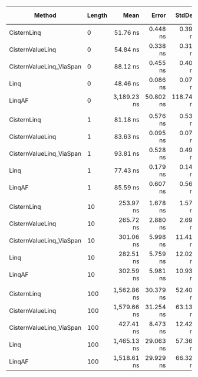 ﻿|                   Method | Length |        Mean |     Error |     StdDev | Ratio | RatioSD |  Gen 0 | Gen 1 | Gen 2 | Allocated |
|------------------------- |------- |------------:|----------:|-----------:|------:|--------:|-------:|------:|------:|----------:|
|              CisternLinq |      0 |    51.76 ns |  0.448 ns |   0.397 ns |  1.07 |    0.01 | 0.0153 |     - |     - |      64 B |
|         CisternValueLinq |      0 |    54.84 ns |  0.338 ns |   0.316 ns |  1.13 |    0.01 | 0.0153 |     - |     - |      64 B |
| CisternValueLinq_ViaSpan |      0 |    88.12 ns |  0.455 ns |   0.404 ns |  1.82 |    0.01 | 0.0076 |     - |     - |      32 B |
|                     Linq |      0 |    48.46 ns |  0.086 ns |   0.076 ns |  1.00 |    0.00 | 0.0153 |     - |     - |      64 B |
|                   LinqAF |      0 | 3,189.23 ns | 50.802 ns | 118.747 ns | 66.32 |    2.50 |      - |     - |     - |      64 B |
|                          |        |             |           |            |       |         |        |       |       |           |
|              CisternLinq |      1 |    81.18 ns |  0.576 ns |   0.539 ns |  1.05 |    0.01 | 0.0229 |     - |     - |      96 B |
|         CisternValueLinq |      1 |    83.63 ns |  0.095 ns |   0.074 ns |  1.08 |    0.00 | 0.0229 |     - |     - |      96 B |
| CisternValueLinq_ViaSpan |      1 |    93.81 ns |  0.528 ns |   0.494 ns |  1.21 |    0.01 | 0.0153 |     - |     - |      64 B |
|                     Linq |      1 |    77.43 ns |  0.179 ns |   0.140 ns |  1.00 |    0.00 | 0.0229 |     - |     - |      96 B |
|                   LinqAF |      1 |    85.59 ns |  0.607 ns |   0.568 ns |  1.11 |    0.01 | 0.0229 |     - |     - |      96 B |
|                          |        |             |           |            |       |         |        |       |       |           |
|              CisternLinq |     10 |   253.97 ns |  1.678 ns |   1.570 ns |  0.91 |    0.04 | 0.0458 |     - |     - |     192 B |
|         CisternValueLinq |     10 |   265.72 ns |  2.880 ns |   2.694 ns |  0.95 |    0.04 | 0.0458 |     - |     - |     192 B |
| CisternValueLinq_ViaSpan |     10 |   301.06 ns |  5.998 ns |  11.412 ns |  1.07 |    0.06 | 0.0191 |     - |     - |      80 B |
|                     Linq |     10 |   282.51 ns |  5.759 ns |  12.021 ns |  1.00 |    0.00 | 0.0458 |     - |     - |     192 B |
|                   LinqAF |     10 |   302.59 ns |  5.981 ns |  10.936 ns |  1.07 |    0.07 | 0.0458 |     - |     - |     192 B |
|                          |        |             |           |            |       |         |        |       |       |           |
|              CisternLinq |    100 | 1,562.86 ns | 30.379 ns |  52.402 ns |  1.07 |    0.06 | 0.1698 |     - |     - |     712 B |
|         CisternValueLinq |    100 | 1,579.66 ns | 31.254 ns |  63.135 ns |  1.08 |    0.06 | 0.1698 |     - |     - |     712 B |
| CisternValueLinq_ViaSpan |    100 |   427.41 ns |  8.473 ns |  12.420 ns |  0.29 |    0.01 | 0.0610 |     - |     - |     256 B |
|                     Linq |    100 | 1,465.13 ns | 29.063 ns |  57.367 ns |  1.00 |    0.00 | 0.1698 |     - |     - |     712 B |
|                   LinqAF |    100 | 1,518.61 ns | 29.929 ns |  66.320 ns |  1.03 |    0.07 | 0.1698 |     - |     - |     712 B |